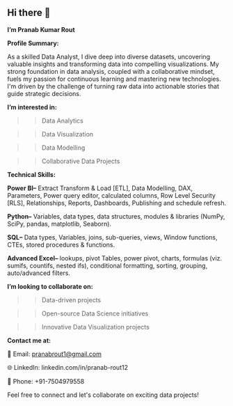 ## Hi there 👋
**I’m Pranab Kumar Rout**

**Profile Summary:**

As a skilled Data Analyst, I dive deep into diverse datasets, uncovering valuable insights and transforming data into compelling visualizations. My strong foundation in data analysis, coupled with a collaborative mindset, fuels my passion for continuous learning and mastering new technologies. I'm driven by the challenge of turning raw data into actionable stories that guide strategic decisions.

**I’m interested in:**

>> Data Analytics

>> Data Visualization

>> Data Modelling

>> Collaborative Data Projects

**Technical Skills:**

**Power BI–** Extract Transform & Load [ETL], Data Modelling, DAX, Parameters, Power query editor, calculated columns, Row Level Security [RLS], Relationships, Reports, Dashboards, Publishing and schedule refresh.

**Python–** Variables, data types, data structures, modules & libraries (NumPy, SciPy, pandas, matplotlib, Seaborn).

**SQL–** Data types, Variables, joins, sub-queries, views, Window functions, CTEs, stored procedures & functions.

**Advanced Excel–** lookups, pivot Tables, power pivot, charts, formulas (viz. sumifs, countifs, nested ifs), conditional formatting, sorting, grouping, auto/advanced filters.

**I’m looking to collaborate on:**

>> Data-driven projects

>> Open-source Data Science initiatives

>> Innovative Data Visualization projects

**Contact me at:**

📧 Email: pranabrout1@gmail.com

🌐 LinkedIn: linkedin.com/in/pranab-rout12

📱 Phone: +91-7504979558

Feel free to connect and let's collaborate on exciting data projects!
